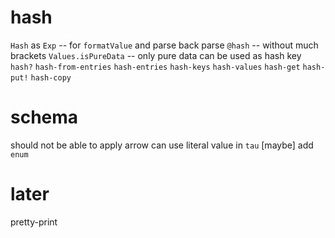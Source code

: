 # hash

`Hash` as `Exp` -- for `formatValue` and parse back
parse `@hash` -- without much brackets
`Values.isPureData` -- only pure data can be used as hash key
`hash?`
`hash-from-entries`
`hash-entries`
`hash-keys`
`hash-values`
`hash-get`
`hash-put!`
`hash-copy`

# schema

should not be able to apply arrow
can use literal value in `tau`
[maybe] add `enum`

# later

pretty-print
